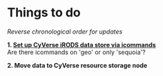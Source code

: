 # Things to do
*Reverse chronological order for updates*

**1. [Set up CyVerse iRODS data store via icommands](https://learning.cyverse.org/projects/data_store_guide/en/latest/step2.html)**   
  Are there icommands on 'geo' or only 'sequoia'?

**2. Move data to CyVerse resource storage node**

